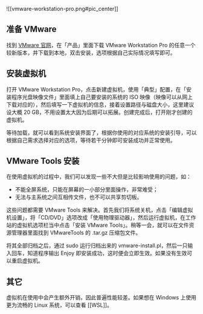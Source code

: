![[vmware-workstation-pro.png#pic_center]]

## 准备 VMware

找到 [VMware 官网](https://www.vmware.com/)，在「产品」里面下载 VMware Workstation Pro 的任意一个较新版本，并下载到本地，双击安装，选项根据自己实际情况填写即可。

## 安装虚拟机

打开 VMware Workstation Pro，点击新建虚拟机，使用「典型」配置，在「安装程序光盘映像文件」里面填上自己要安装的系统的 ISO 映像（映像可以从网上下载对应的），然后填写一下虚拟机的信息，接着设置路径与磁盘大小，这里建议设大概 $20$ GB，不用设置太大因为后期可以拓展。创建完成后，打开刚才创建的虚拟机。

等待加载，就可以看到系统安装界面了，根据你使用的对应系统的安装引导，可以根据自己需求选择对应的选项，等待若干分钟即可安装成功并正常使用。

## VMware Tools 安装

在使用虚拟机的过程中，我们可以发现一些不大但是比较影响使用的问题，如：

- 不能全屏系统，只能在屏幕的一小部分里面操作，非常难受；
- 无法与主系统之间互相传文件，也不可以共享剪切板。

这些问题都需要 VMware Tools 来解决。首先我们将系统关机，点击「编辑虚拟机设置」，将「CD/DVD」选项改成「使用物理驱动器」，然后运行虚拟机，在工作站的虚拟机选项栏当中点击「安装 VMware Tools」。稍等一会，就可以在文件资源管理器里面找到 VMwareTools 的 .tar.gz 压缩包文件。

将其全部归档之后，通过 sudo 运行归档出来的 vmware-install.pl，然后一只输入回车，知道程序输出 Enjoy 即安装成功，这时便会立即生效。如果没有生效可以重启虚拟机。

## 其它

虚拟机在使用中会产生额外开销，因此普遍性能较差。如果想在 Windows 上使用更为流畅的 Linux 系统，可以查看 [[WSL]]。